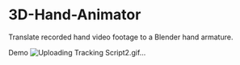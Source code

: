 # 3D-Hand-Animator
Translate recorded hand video footage to a Blender hand armature.

Demo
![Uploading Tracking Script2.gif…]()
